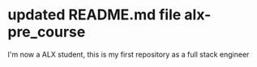 # updated README.md file alx-pre_course
I'm now a ALX student, this is my first repository as a full stack engineer 
